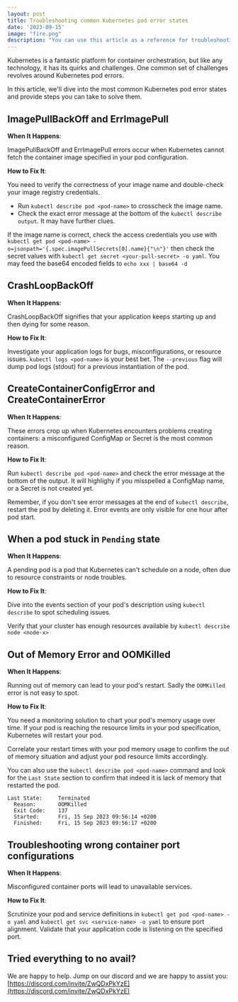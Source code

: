 ```yaml
---
layout: post
title: Troubleshooting common Kubernetes pod error states
date: '2023-09-15'
image: "fire.png"
description: "You can use this article as a reference for troubleshooting common Kubernetes pod error states. CrashLoopBackOff, CreateContainerConfigError, OOMKilled and more."
---
```


Kubernetes is a fantastic platform for container orchestration, but like any technology, it has its quirks and challenges. One common set of challenges revolves around Kubernetes pod errors. 

In this article, we'll dive into the most common Kubernetes pod error states and provide steps you can take to solve them.

## ImagePullBackOff and ErrImagePull

**When It Happens**:

ImagePullBackOff and ErrImagePull errors occur when Kubernetes cannot fetch the container image specified in your pod configuration.

**How to Fix It**:

You need to verify the correctness of your image name and double-check your image registry credentials.

- Run `kubectl describe pod <pod-name>` to crosscheck the image name.
- Check the exact error message at the bottom of the `kubectl describe output`. It may have further clues.

If the image name is correct, check the access credentials you use with `kubectl get pod <pod-name> -o=jsonpath='{.spec.imagePullSecrets[0].name}{"\n"}'` then check the secret values with `kubectl get secret <your-pull-secret> -o yaml`. You may feed the base64 encoded fields to `echo xxx | base64 -d` 

## CrashLoopBackOff

**When It Happens**:

CrashLoopBackOff signifies that your application keeps starting up and then dying for some reason.

**How to Fix It**:

Investigate your application logs for bugs, misconfigurations, or resource issues. `kubectl logs <pod-name>` is your best bet. The `--previous` flag will dump pod logs (stdout) for a previous instantiation of the pod.

## CreateContainerConfigError and CreateContainerError

**When It Happens**:

These errors crop up when Kubernetes encounters problems creating containers: a misconfigured ConfigMap or Secret is the most common reason.

**How to Fix It**:

Run `kubectl describe pod <pod-name>` and check the error message at the bottom of the output. It will highlighy if you misspelled a ConfigMap name, or a Secret is not created yet.

Remember, if you don't see error messages at the end of `kubectl describe`, restart the pod by deleting it. Error events are only visible for one hour after pod start.

## When a pod stuck in `Pending` state

**When It Happens**:

A pending pod is a pod that Kubernetes can't schedule on a node, often due to resource constraints or node troubles.

**How to Fix It**:

Dive into the events section of your pod's description using `kubectl describe` to spot scheduling issues.

Verify that your cluster has enough resources available by `kubectl describe node <node-x>`

## Out of Memory Error and OOMKilled

**When It Happens**:

Running out of memory can lead to your pod's restart. Sadly the `OOMKilled` error is not easy to spot.

**How to Fix It**:

You need a monitoring solution to chart your pod's memory usage over time.
If your pod is reaching the resource limits in your pod specification, Kubernetes will restart your pod.

Correlate your restart times with your pod memory usage to confirm the out of memory situation and adjust your pod resource limits accordingly.

You can also use the `kubectl describe pod <pod-name>` command and look for the `Last State` section to confirm that indeed it is lack of memory that restarted the pod.

```
Last State:     Terminated
  Reason:       OOMKilled
  Exit Code:    137
  Started:      Fri, 15 Sep 2023 09:56:14 +0200
  Finished:     Fri, 15 Sep 2023 09:56:17 +0200
```

## Troubleshooting wrong container port configurations

**When It Happens**:

Misconfigured container ports will lead to unavailable services.

**How to Fix It**:

Scrutinize your pod and service definitions in `kubectl get pod <pod-name> -o yaml` and `kubectl get svc <service-name> -o yaml` to ensure port alignment. Validate that your application code is listening on the specified port.

## Tried everything to no avail?

We are happy to help. Jump on our discord and we are happy to assist you: [https://discord.com/invite/ZwQDxPkYzE](https://discord.com/invite/ZwQDxPkYzE)
